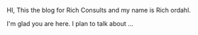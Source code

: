 HI,  This the blog for Rich Consults and my name is Rich ordahl.

I'm glad you are here. I plan to talk about ...
